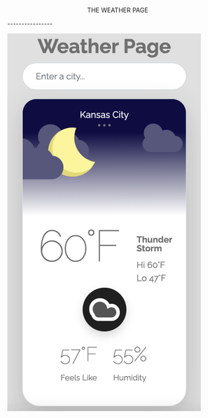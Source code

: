 <p align="center">
  THE WEATHER PAGE
  <p>----------------</p>
</p>

![Image of my weather app](https://github.com/tatmil-99/weatherApp/blob/main/img/Screen%20Shot%202021-04-15%20at%2010.54.43%20AM.png)
